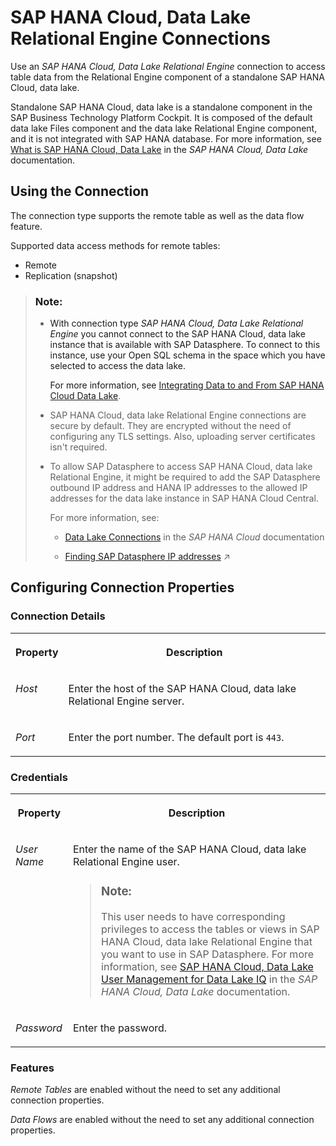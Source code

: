 <!-- loio40763e2e3e33440db0c37f6bcbe650f0 -->

# SAP HANA Cloud, Data Lake Relational Engine Connections

Use an *SAP HANA Cloud, Data Lake Relational Engine* connection to access table data from the Relational Engine component of a standalone SAP HANA Cloud, data lake.

Standalone SAP HANA Cloud, data lake is a standalone component in the SAP Business Technology Platform Cockpit. It is composed of the default data lake Files component and the data lake Relational Engine component, and it is not integrated with SAP HANA database. For more information, see [What is SAP HANA Cloud, Data Lake](https://help.sap.com/docs/SAP_HANA_DATA_LAKE/a896c6a184f21015b5bcf4c7a967df07/228c19ac890046ecbe8e38a540c0cb6b.html) in the *SAP HANA Cloud, Data Lake* documentation.



<a name="loio40763e2e3e33440db0c37f6bcbe650f0__HDLDB_usage"/>

## Using the Connection

The connection type supports the remote table as well as the data flow feature.

Supported data access methods for remote tables:

-   Remote
-   Replication \(snapshot\)

> ### Note:  
> -   With connection type *SAP HANA Cloud, Data Lake Relational Engine* you cannot connect to the SAP HANA Cloud, data lake instance that is available with SAP Datasphere. To connect to this instance, use your Open SQL schema in the space which you have selected to access the data lake.
> 
>     For more information, see [Integrating Data to and From SAP HANA Cloud Data Lake](../Integrating-Data-to-and-From-HANA-Cloud/integrating-data-to-and-from-sap-hana-cloud-data-lake-e84545b.md).
> 
> -   SAP HANA Cloud, data lake Relational Engine connections are secure by default. They are encrypted without the need of configuring any TLS settings. Also, uploading server certificates isn't required.
> 
> -   To allow SAP Datasphere to access SAP HANA Cloud, data lake Relational Engine, it might be required to add the SAP Datasphere outbound IP address and HANA IP addresses to the allowed IP addresses for the data lake instance in SAP HANA Cloud Central.
> 
>     For more information, see:
> 
>     -   [Data Lake Connections](https://help.sap.com/docs/HANA_CLOUD/9ae9104a46f74a6583ce5182e7fb20cb/7e8ca90a9b4940d2930c36e92fbf6ba7.html) in the *SAP HANA Cloud* documentation
> 
>     -   [Finding SAP Datasphere IP addresses](https://help.sap.com/viewer/935116dd7c324355803d4b85809cec97/DEV_CURRENT/en-US/0934f7ed9a534e638299f53ab60866ae.html "Find externally facing IP addresses that for particular remote applications must be added to allowlists before you can to use connections to these remote applications.") :arrow_upper_right:



<a name="loio40763e2e3e33440db0c37f6bcbe650f0__section_nrb_hcc_x4b"/>

## Configuring Connection Properties



### Connection Details


<table>
<tr>
<th valign="top">

Property



</th>
<th valign="top">

Description



</th>
</tr>
<tr>
<td valign="top">

*Host* 



</td>
<td valign="top">

Enter the host of the SAP HANA Cloud, data lake Relational Engine server. 



</td>
</tr>
<tr>
<td valign="top">

*Port* 



</td>
<td valign="top">

Enter the port number. The default port is `443`. 



</td>
</tr>
</table>



### Credentials


<table>
<tr>
<th valign="top">

Property



</th>
<th valign="top">

Description



</th>
</tr>
<tr>
<td valign="top">

*User Name* 



</td>
<td valign="top">

Enter the name of the SAP HANA Cloud, data lake Relational Engine user.

> ### Note:  
> This user needs to have corresponding privileges to access the tables or views in SAP HANA Cloud, data lake Relational Engine that you want to use in SAP Datasphere. For more information, see [SAP HANA Cloud, Data Lake User Management for Data Lake IQ](https://help.sap.com/viewer/745778e524f74bb4af87460cca5e62c4/latest/en-US) in the *SAP HANA Cloud, Data Lake* documentation.



</td>
</tr>
<tr>
<td valign="top">

*Password* 



</td>
<td valign="top">

Enter the password. 



</td>
</tr>
</table>



### Features

*Remote Tables* are enabled without the need to set any additional connection properties.

*Data Flows* are enabled without the need to set any additional connection properties.


